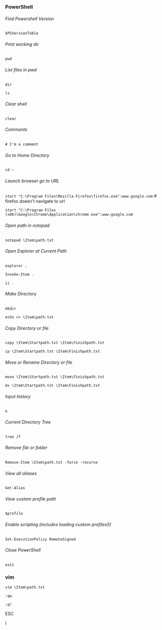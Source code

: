 ### PowerShell

###### Find Powershell Version

`$PSVersionTable`

###### Print working dir

`pwd`

###### List files in pwd

`dir`

`ls`

###### Clear shell

`clear`

###### Comments

`# I'm a comment` 

###### Go to Home Directory

`cd ~`

###### Launch browser go to URL

`start "C:\Program Files\Mozilla Firefox\firefox.exe":www.google.com` # firefox doesn't navigate to url

`start "C:\Program Files (x86)\Google\Chrome\Application\chrome.exe":www.google.com`

###### Open path in notepad

`notepad \Item\path.txt`

###### Open Explorer at Current Path

`explorer .`

`Invoke-Item .`

`ii .`

###### Make Directory

`mkdir`

`echo >> \Item\path.txt`

###### Copy Directory or file

`copy \Item\Startpath.txt \Item\Finishpath.txt`

`cp \Item\Startpath.txt \Item\Finishpath.txt`

###### Move or Rename Directory or file

`move \Item\Startpath.txt \Item\Finishpath.txt`

`mv \Item\Startpath.txt \Item\Finishpath.txt`

###### Input history

`h`

###### Current Directory Tree

`tree /f`

###### Remove file or folder

`Remove-Item \Item\path.txt -force -recurse`

###### View all aliases

`Get-Alias`

###### View custom profile path

`$profile`

###### Enable scripting (includes loading custom profilesS)

`Set-ExecutionPolicy RemoteSigned`

###### Close PowerShell

`exit`

### vim

`vim \Item\path.txt`

`:qw`

`:q!`

ESC

I
